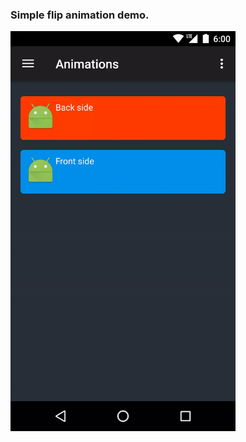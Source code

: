 ### Simple flip animation demo.

<img src="/art/readme_demo.gif?raw=true" width=360 height=640 alt="Quick Demo">